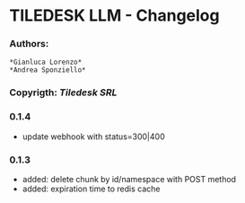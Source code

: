 # **TILEDESK LLM - Changelog**

### **Authors**: 
    *Gianluca Lorenzo*
    *Andrea Sponziello* 
### **Copyrigth**: *Tiledesk SRL*

### 0.1.4
- update webhook with status=300|400

### 0.1.3
- added: delete chunk by id/namespace with POST method
- added: expiration time to redis cache


